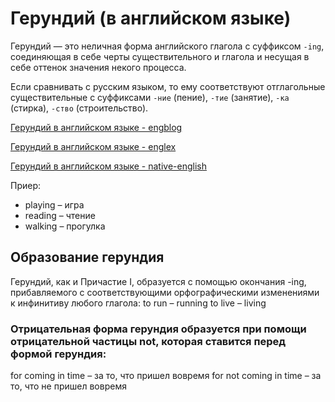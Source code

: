 # Герундий (в английском языке)

Герундий — это неличная форма английского глагола с суффиксом `-ing`, соединяющая в себе черты существительного 
и глагола и несущая в себе оттенок значения некого процесса.

Если сравнивать с русским языком, то ему соответствуют отглагольные существительные с суффиксами `-ние` (пение), 
`-тие` (занятие), `-ка` (стирка), `-ство` (строительство).

[Герундий в английском языке - engblog](https://engblog.ru/gerund)

[Герундий в английском языке - englex](https://englex.ru/gerund/)

[Герундий в английском языке - native-english](https://www.native-english.ru/grammar/gerund)

Приер:

- playing – игра
- reading – чтение
- walking – прогулка


## Образование герундия

Герундий, как и Причастие I, образуется с помощью окончания -ing, прибавляемого с соответствующими орфографическими изменениями к инфинитиву любого глагола:
to run – running
to live – living

### Отрицательная форма герундия образуется при помощи отрицательной частицы not, которая ставится перед формой герундия:

for coming in time – за то, что пришел вовремя
for not coming in time – за то, что не пришел вовремя
